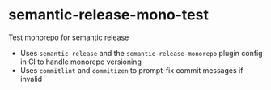 # semantic-release-mono-test
Test monorepo for semantic release

* Uses `semantic-release` and the `semantic-release-monorepo` plugin config in CI to handle monorepo versioning
* Uses `commitlint` and `commitizen` to prompt-fix commit messages if invalid
